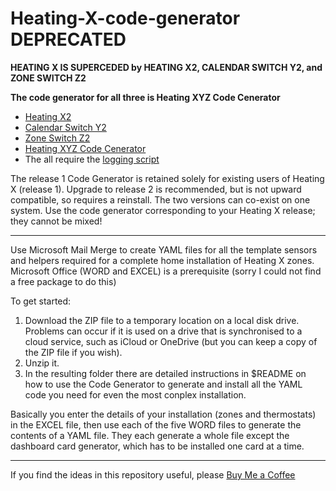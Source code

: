 # Heating-X-code-generator DEPRECATED

**HEATING X IS SUPERCEDED by HEATING X2, CALENDAR SWITCH Y2, and ZONE SWITCH Z2** 

**The code generator for all three is Heating XYZ Code Cenerator**

- [Heating X2](https://gist.github.com/AndySymons/3592c942ebeca2d5852f7d0c181edf55)
- [Calendar Switch Y2](https://gist.github.com/AndySymons/869e9a34d84c4ddc03fc762a1fc6d88b)
- [Zone Switch Z2](https://gist.github.com/AndySymons/7e21dacb6cd76921640121d73cc62dba)
- [Heating XYZ Code Cenerator](https://github.com/AndySymons/Heating-XYZ-code-generator)
- The all require the [logging script](https://gist.github.com/AndySymons/105062c71de2badad995618fec0fe1ee) 

The release 1 Code Generator is retained solely for existing users of Heating X (release 1). Upgrade to release 2 is recommended, but is not upward compatible, so requires a reinstall. The two versions can co-exist on one system. Use the code generator corresponding to your Heating X release; they cannot be mixed! 


---

Use Microsoft Mail Merge to create YAML files for all the template sensors and helpers required for a complete home installation of Heating X zones. 
Microsoft Office (WORD and EXCEL) is a prerequisite (sorry I could not find a free package to do this) 

To get started: 
1. Download the ZIP file to a temporary location on a local disk drive. Problems can occur if it is used on a drive that is synchronised to a cloud service, such as iCloud or OneDrive (but you can keep a copy of the ZIP file if you wish). 
2. Unzip it. 
3. In the resulting folder there are detailed instructions in $README on how to use the Code Generator to generate and install all the YAML code you need for even the most conplex installation. 

Basically you enter the details of your installation (zones and thermostats) in the EXCEL file, then use each of the five WORD files to generate the contents of a YAML file. They each generate a whole file except the dashboard card generator, which has to be installed one card at a time.  


---
If you find the ideas in this repository useful, please [Buy Me a Coffee](https://buymeacoffee.com/andysymons)
